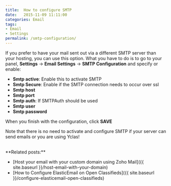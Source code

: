 ```yaml
---
title:  How to configure SMTP
date:   2015-11-09 11:11:00
categories: Email
tags: 
- Email
- Settings
permalink: /smtp-configuration/
---
```

If you prefer to have your mail sent out via a different SMTP server than your hosting, you can use this option. What you have to do is to go to your panel, **Settings** -> **Email Settings** -> **SMTP Configuration** and specify or enable:

+ **Smtp active**: Enable this to activate SMTP
+ **Smtp Secure**: Enable if the SMTP connection needs to occur over ssl
+ **Smtp host**
+ **Smtp port**
+ **Smtp auth**: If SMTPAuth should be used
+ **Smtp user**
+ **Smtp password**

When you finish with the configuration, click **SAVE**

Note that there is no need to activate and configure SMTP if your server can send emails or you are using Yclas!

<br>
**Related posts:**

+ [Host your email with your custom domain using Zoho Mail]({{ site.baseurl }}/host-email-with-your-domain)
+ [How to Configure ElasticEmail on Open Classifieds]({{ site.baseurl }}/configure-elasticemail-open-classifieds)
